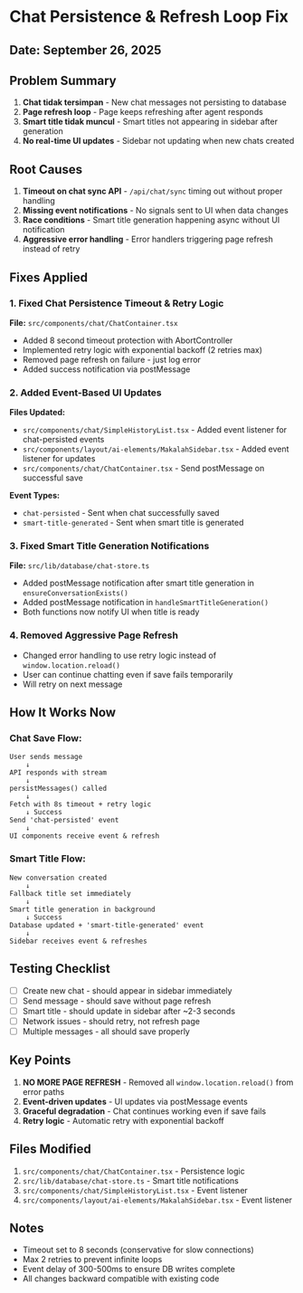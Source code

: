 # Chat Persistence & Refresh Loop Fix

## Date: September 26, 2025

## Problem Summary
1. **Chat tidak tersimpan** - New chat messages not persisting to database
2. **Page refresh loop** - Page keeps refreshing after agent responds
3. **Smart title tidak muncul** - Smart titles not appearing in sidebar after generation
4. **No real-time UI updates** - Sidebar not updating when new chats created

## Root Causes
1. **Timeout on chat sync API** - `/api/chat/sync` timing out without proper handling
2. **Missing event notifications** - No signals sent to UI when data changes
3. **Race conditions** - Smart title generation happening async without UI notification
4. **Aggressive error handling** - Error handlers triggering page refresh instead of retry

## Fixes Applied

### 1. Fixed Chat Persistence Timeout & Retry Logic
**File:** `src/components/chat/ChatContainer.tsx`
- Added 8 second timeout protection with AbortController
- Implemented retry logic with exponential backoff (2 retries max)
- Removed page refresh on failure - just log error
- Added success notification via postMessage

### 2. Added Event-Based UI Updates
**Files Updated:**
- `src/components/chat/SimpleHistoryList.tsx` - Added event listener for chat-persisted events
- `src/components/layout/ai-elements/MakalahSidebar.tsx` - Added event listener for updates
- `src/components/chat/ChatContainer.tsx` - Send postMessage on successful save

**Event Types:**
- `chat-persisted` - Sent when chat successfully saved
- `smart-title-generated` - Sent when smart title is generated

### 3. Fixed Smart Title Generation Notifications
**File:** `src/lib/database/chat-store.ts`
- Added postMessage notification after smart title generation in `ensureConversationExists()`
- Added postMessage notification in `handleSmartTitleGeneration()`
- Both functions now notify UI when title is ready

### 4. Removed Aggressive Page Refresh
- Changed error handling to use retry logic instead of `window.location.reload()`
- User can continue chatting even if save fails temporarily
- Will retry on next message

## How It Works Now

### Chat Save Flow:
```
User sends message
    ↓
API responds with stream
    ↓
persistMessages() called
    ↓
Fetch with 8s timeout + retry logic
    ↓ Success
Send 'chat-persisted' event
    ↓
UI components receive event & refresh
```

### Smart Title Flow:
```
New conversation created
    ↓
Fallback title set immediately
    ↓
Smart title generation in background
    ↓ Success
Database updated + 'smart-title-generated' event
    ↓
Sidebar receives event & refreshes
```

## Testing Checklist
- [ ] Create new chat - should appear in sidebar immediately
- [ ] Send message - should save without page refresh
- [ ] Smart title - should update in sidebar after ~2-3 seconds
- [ ] Network issues - should retry, not refresh page
- [ ] Multiple messages - all should save properly

## Key Points
1. **NO MORE PAGE REFRESH** - Removed all `window.location.reload()` from error paths
2. **Event-driven updates** - UI updates via postMessage events
3. **Graceful degradation** - Chat continues working even if save fails
4. **Retry logic** - Automatic retry with exponential backoff

## Files Modified
1. `src/components/chat/ChatContainer.tsx` - Persistence logic
2. `src/lib/database/chat-store.ts` - Smart title notifications
3. `src/components/chat/SimpleHistoryList.tsx` - Event listener
4. `src/components/layout/ai-elements/MakalahSidebar.tsx` - Event listener

## Notes
- Timeout set to 8 seconds (conservative for slow connections)
- Max 2 retries to prevent infinite loops
- Event delay of 300-500ms to ensure DB writes complete
- All changes backward compatible with existing code